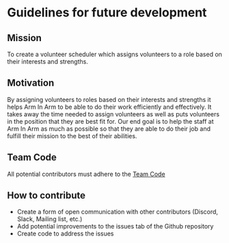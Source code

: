 # Guidelines for future development

## Mission
To create a volunteer scheduler which assigns volunteers to a role based on their interests and strengths. 

## Motivation
By assigning volunteers to roles based on their interests and strengths it helps Arm In Arm to be able to do their work efficiently and effectively. It takes away the time needed to assign volunteers as well as puts volunteers in the position that they are best fit for. Our end goal is to help the staff at Arm In Arm as much as possible so that they are able to do their job and fulfill their mission to the best of their abilities.

## Team Code
All potential contributors must adhere to the [Team Code](https://github.com/TCNJ-SE/ArmInArm-F23/blob/a95e1cc5ba7152c65820deddf1798b04d4099144/docs/Team13-TeamCode.md)

## How to contribute
- Create a form of open communication with other contributors (Discord, Slack, Mailing list, etc.)
- Add potential improvements to the issues tab of the Github repository
- Create code to address the issues

